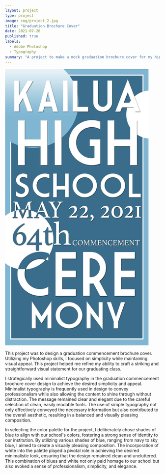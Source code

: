 ```yaml
---
layout: project
type: project
image: img/project_2.jpg
title: "Graduation Brochure Cover"
date: 2021-07-26
published: true
labels:
  - Adobe Photoshop
  - Typography
summary: "A project to make a mock graduation brochure cover for my high school."
---
```


<img height="900px" class="img-thumbnail" src="../img/IMG_4109.jpg">

This project was to design a graduation commencement brochure cover. Utilizing my Photoshop skills, I focused on simplicity while maintaining visual appeal.  This project helped me refine my ability to craft a striking and straightforward visual statement for our graduating class.

I strategically used minimalist typography in the graduation commencement brochure cover design to achieve the desired simplicity and appeal. Minimalist typography is frequently used in design to convey professionalism while also allowing the content to shine through without distraction. The message remained clear and elegant due to the careful selection of clean, easily readable fonts. The use of simple typography not only effectively conveyed the necessary information but also contributed to the overall aesthetic, resulting in a balanced and visually pleasing composition.

In selecting the color palette for the project, I deliberately chose shades of blue to align with our school's colors, fostering a strong sense of identity to our institution. By utilizing various shades of blue, ranging from navy to sky blue, I aimed to create a visually pleasing composition. The incorporation of white into the palette played a pivotal role in achieving the desired minimalistic look, ensuring that the design remained clean and uncluttered. This combination of blues and white not only paid homage to our school but also evoked a sense of professionalism, simplicity, and elegance.

